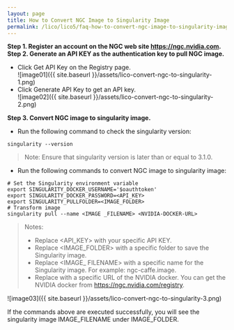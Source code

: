 ```yaml
---
layout: page
title: How to Convert NGC Image to Singularity Image 
permalink: /lico/lico5/faq-how-to-convert-ngc-image-to-singularity-image
---
```

**Step 1. Register an account on the NGC web site <https://ngc.nvidia.com>.**   
**Step 2. Generate an API KEY as the authentication key to pull NGC image.**  
- Click Get API Key on the Registry page.  
![image01]({{ site.baseurl }}/assets/lico-convert-ngc-to-singularity-1.png)  
- Click Generate API Key to get an API key.  
![image02]({{ site.baseurl }}/assets/lico-convert-ngc-to-singularity-2.png) 

**Step 3. Convert NGC image to singularity image.** 
- Run the following command to check the singularity version:

```
singularity --version
```

> Note: Ensure that singularity version is later than or equal to 3.1.0.

- Run the following commands to convert NGC image to singularity image:

```
# Set the Singularity environment variable
export SINGULARITY_DOCKER_USERNAME='$oauthtoken'
export SINGULARITY_DOCKER_PASSWORD=<API_KEY>
export SINGULARITY_PULLFOLDER=<IMAGE_FOLDER>
# Transform image
singularity pull --name <IMAGE _FILENAME> <NVIDIA-DOCKER-URL>
```

> Notes:  
> - Replace <API_KEY> with your specific API KEY.  
> - Replace <IMAGE_FOLDER> with a specific folder to save the Singularity image.  
> - Replace <IMAGE_ FILENAME> with a specific name for the Singularity image. For example: ngc-caffe.image.  
> - Replace <NVIDIA-DOCKER-URL> with a specific URL of the NVIDIA docker. You can get the NVIDIA docker from https://ngc.nvidia.com/registry.   

![image03]({{ site.baseurl }}/assets/lico-convert-ngc-to-singularity-3.png)  

If the commands above are executed successfully, you will see the singularity image IMAGE_FILENAME under IMAGE_FOLDER.